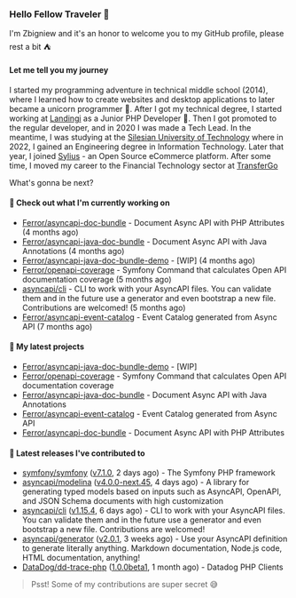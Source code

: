 ### Hello Fellow Traveler 👋

I'm Zbigniew and it's an honor to welcome you to my GitHub profile, please rest a bit ⛺️

#### Let me tell you my journey

I started my programming adventure in technical middle school (2014), where I learned how to create websites and desktop applications to later became a unicorn programmer 🦄. After I got my technical degree, I started working at [Landingi](https://github.com/landingi) as a Junior PHP Developer 🥇. Then I got promoted to the regular developer, and in 2020 I was made a Tech Lead. In the meantime, I was studying at the [Silesian University of Technology](https://www.polsl.pl/en/) where in 2022, I gained an Engineering degree in Information Technology. Later that year, I joined [Sylius](https://github.com/sylius) - an Open Source eCommerce platform. After some time, I moved my career to the Financial Technology sector at [TransferGo](https://github.com/transfergo)

What's gonna be next?

#### 👷 Check out what I'm currently working on

- [Ferror/asyncapi-doc-bundle](https://github.com/Ferror/asyncapi-doc-bundle) - Document Async API with PHP Attributes (4 months ago)
- [Ferror/asyncapi-java-doc-bundle](https://github.com/Ferror/asyncapi-java-doc-bundle) - Document Async API with Java Annotations (4 months ago)
- [Ferror/asyncapi-java-doc-bundle-demo](https://github.com/Ferror/asyncapi-java-doc-bundle-demo) - [WIP] (4 months ago)
- [Ferror/openapi-coverage](https://github.com/Ferror/openapi-coverage) - Symfony Command that calculates Open API documentation coverage (5 months ago)
- [asyncapi/cli](https://github.com/asyncapi/cli) - CLI to work with your AsyncAPI files. You can validate them and in the future use a generator and even bootstrap a new file. Contributions are welcomed! (5 months ago)
- [Ferror/asyncapi-event-catalog](https://github.com/Ferror/asyncapi-event-catalog) - Event Catalog generated from Async API (7 months ago)

#### 🌱 My latest projects

- [Ferror/asyncapi-java-doc-bundle-demo](https://github.com/Ferror/asyncapi-java-doc-bundle-demo) - [WIP]
- [Ferror/openapi-coverage](https://github.com/Ferror/openapi-coverage) - Symfony Command that calculates Open API documentation coverage
- [Ferror/asyncapi-java-doc-bundle](https://github.com/Ferror/asyncapi-java-doc-bundle) - Document Async API with Java Annotations
- [Ferror/asyncapi-event-catalog](https://github.com/Ferror/asyncapi-event-catalog) - Event Catalog generated from Async API
- [Ferror/asyncapi-doc-bundle](https://github.com/Ferror/asyncapi-doc-bundle) - Document Async API with PHP Attributes

#### 🔭 Latest releases I've contributed to

- [symfony/symfony](https://github.com/symfony/symfony) ([v7.1.0](https://github.com/symfony/symfony/releases/tag/v7.1.0), 2 days ago) - The Symfony PHP framework
- [asyncapi/modelina](https://github.com/asyncapi/modelina) ([v4.0.0-next.45](https://github.com/asyncapi/modelina/releases/tag/v4.0.0-next.45), 4 days ago) - A library for generating typed models based on inputs such as AsyncAPI, OpenAPI, and JSON Schema documents with high customization
- [asyncapi/cli](https://github.com/asyncapi/cli) ([v1.15.4](https://github.com/asyncapi/cli/releases/tag/v1.15.4), 6 days ago) - CLI to work with your AsyncAPI files. You can validate them and in the future use a generator and even bootstrap a new file. Contributions are welcomed!
- [asyncapi/generator](https://github.com/asyncapi/generator) ([v2.0.1](https://github.com/asyncapi/generator/releases/tag/v2.0.1), 3 weeks ago) - Use your AsyncAPI definition to generate literally anything. Markdown documentation, Node.js code, HTML documentation, anything!
- [DataDog/dd-trace-php](https://github.com/DataDog/dd-trace-php) ([1.0.0beta1](https://github.com/DataDog/dd-trace-php/releases/tag/1.0.0beta1), 1 month ago) - Datadog PHP Clients

>
> Psst! Some of my contributions are super secret 😅
>
